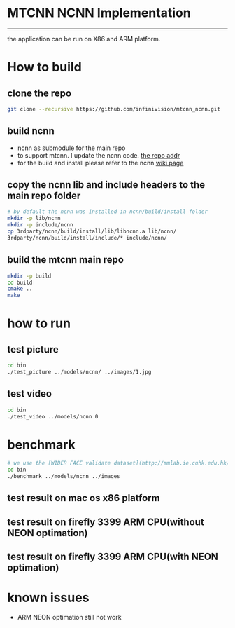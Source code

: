 # MTCNN NCNN Implementation
-----------------------------
the application can be run on X86 and ARM platform.

# How to build
## clone the repo
```sh
git clone --recursive https://github.com/infinivision/mtcnn_ncnn.git
```

## build ncnn
* ncnn as submodule for the main repo
* to support mtcnn. I update the ncnn code. [the repo addr](https://github.com/infinivision/ncnn.git) 
* for the build and install please refer to the ncnn [wiki page](https://github.com/Tencent/ncnn/wiki/how-to-build)

## copy the ncnn lib and include headers to the main repo folder
```sh
# by default the ncnn was installed in ncnn/build/install folder
mkdir -p lib/ncnn
mkdir -p include/ncnn
cp 3rdparty/ncnn/build/install/lib/libncnn.a lib/ncnn/
3rdparty/ncnn/build/install/include/* include/ncnn/
```

## build the mtcnn main repo
```sh
mkdir -p build
cd build
cmake ..
make
```

# how to run
## test picture
```sh
cd bin
./test_picture ../models/ncnn/ ../images/1.jpg
```
## test video
```sh
cd bin
./test_video ../models/ncnn 0
```

# benchmark
```sh
# we use the [WIDER FACE validate dataset](http://mmlab.ie.cuhk.edu.hk/projects/WIDERFace/) as the test data
cd bin
./benchmark ../models/ncnn ../images
```
## test result on mac os x86 platform

## test result on firefly 3399 ARM CPU(without NEON optimation)

## test result on firefly 3399 ARM CPU(with NEON optimation)

# known issues
* ARM NEON optimation still not work